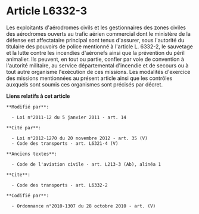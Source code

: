 # Article L6332-3

Les exploitants d'aérodromes civils et les gestionnaires des zones civiles des aérodromes ouverts au trafic aérien commercial
dont le ministère de la défense est affectataire principal sont tenus d'assurer, sous l'autorité du titulaire des pouvoirs de
police mentionné à l'article L. 6332-2, le sauvetage et la lutte contre les incendies d'aéronefs ainsi que la prévention du
péril animalier. Ils peuvent, en tout ou partie, confier par voie de convention à l'autorité militaire, au service
départemental d'incendie et de secours ou à tout autre organisme l'exécution de ces missions. Les modalités d'exercice des
missions mentionnées au présent article ainsi que les contrôles auxquels sont soumis ces organismes sont précisés par décret.

**Liens relatifs à cet article**

	**Modifié par**:

	  - Loi n°2011-12 du 5 janvier 2011 - art. 14

	**Cité par**:

	  - Loi n°2012-1270 du 20 novembre 2012 - art. 35 (V)
	  - Code des transports - art. L6321-4 (V)

	**Anciens textes**:

	  - Code de l'aviation civile - art. L213-3 (Ab), alinéa 1

	**Cite**:

	  - Code des transports - art. L6332-2

	**Codifié par**:

	  - Ordonnance n°2010-1307 du 28 octobre 2010 - art. (V)
